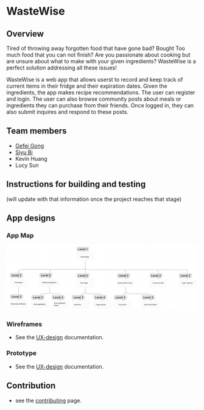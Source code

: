 # WasteWise

## Overview
Tired of throwing away forgotten food that have gone bad? Bought Too much food that you can not finish? Are you passionate about cooking but are unsure about what to make with your given ingredients? WasteWise is a perfect solution addressing all these issues! 

WasteWise is a web app that allows userst to record and keep track of current items in their fridge and their expiration dates. Given the ingredients, the app makes recipe recommendations. The user can register and login. The user can also browse community posts about meals or ingredients they can purchase from their friends. Once logged in, they can also submit inquires and respond to these posts. 


## Team members

* [Gefei Gong](https://github.com/Gong2047)
* [Siyu Bi](https://github.com/SiyuBi)
* Kevin Huang
* Lucy Sun

## Instructions for building and testing 
(will update with that information once the project reaches that stage)


## App designs
### App Map 

![sitemap](ux-design/wireframes/Site%20Map.png)

### Wireframes

* See the [UX-design](./UX-DESIGN.md) documentation.

### Prototype

* See the [UX-design](./UX-DESIGN.md) documentation.


## Contribution

* see the [contributing](./CONTRIBUTING.md) page.
